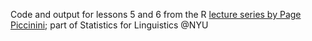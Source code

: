 Code and output for lessons 5 and 6 from the R [lecture series by Page Piccinini](https://pagepiccinini.com/r-course/); part of Statistics for Linguistics @NYU
